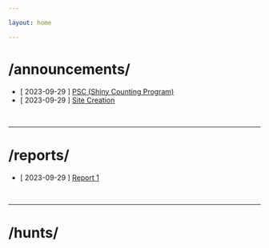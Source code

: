 ```yaml
---

layout: home

---
```


# /announcements/

 - [ 2023-09-29 ] <a href="/announcement/PSC">PSC (Shiny Counting Program)<a>
 - [ 2023-09-29 ] <a href="/announcement/NewSite">Site Creation<a>

<br>

 ---

# /reports/

 - [ 2023-09-29 ] <a href="/report/Report1">Report 1<a>

<br>

---

# /hunts/